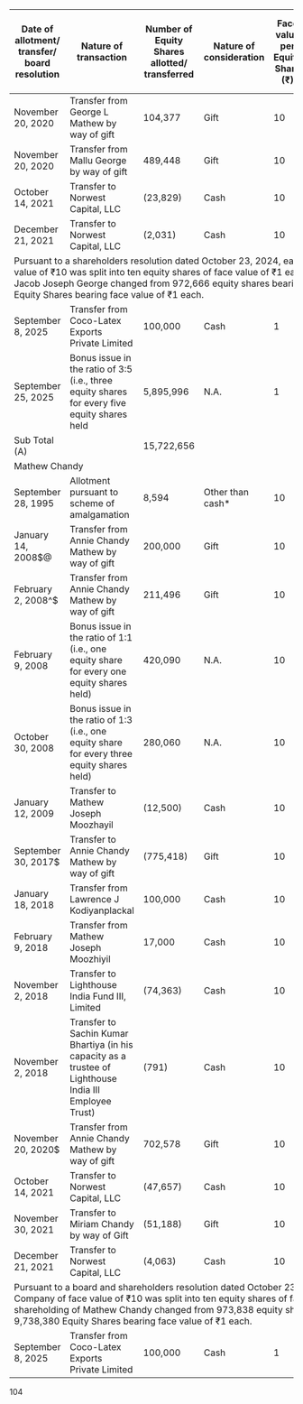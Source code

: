 <table><thead><tr><th>Date of allotment/ transfer/ board resolution</th><th>Nature of transaction</th><th>Number of Equity Shares allotted/ transferred</th><th>Nature of consideration</th><th>Face value per Equity Share (₹)</th><th>Issue price/ transfer price per Equity Share (₹)</th><th>Percentage of the pre- Offer Equity Share capital (%)</th><th>Percentage of the post- Offer Equity Share capital (%)</th></tr></thead><tbody><tr><td>November 20, 2020</td><td>Transfer from George L Mathew by way of gift</td><td>104,377</td><td>Gift</td><td>10</td><td>N.A.</td><td>1.09</td><td>●</td></tr><tr><td>November 20, 2020</td><td>Transfer from Mallu George by way of gift</td><td>489,448</td><td>Gift</td><td>10</td><td>N.A.</td><td>5.12</td><td>●</td></tr><tr><td>October 14, 2021</td><td>Transfer to Norwest Capital, LLC</td><td>(23,829)</td><td>Cash</td><td>10</td><td>3,907.19</td><td>(0.25)</td><td>●</td></tr><tr><td>December 21, 2021</td><td>Transfer to Norwest Capital, LLC</td><td>(2,031)</td><td>Cash</td><td>10</td><td>3,907.19</td><td>(0.02)</td><td>●</td></tr><tr><td colspan="8">Pursuant to a shareholders resolution dated October 23, 2024, each equity share of our Company of face value of ₹10 was split into ten equity shares of face value of ₹1 each. Accordingly, the shareholding of Jacob Joseph George changed from 972,666 equity shares bearing face value of ₹10 each to 9,726,660 Equity Shares bearing face value of ₹1 each.</td></tr><tr><td>September 8, 2025</td><td>Transfer from Coco-Latex Exports Private Limited</td><td>100,000</td><td>Cash</td><td>1</td><td>72</td><td>0.10</td><td>●</td></tr><tr><td>September 25, 2025</td><td>Bonus issue in the ratio of 3:5 (i.e., three equity shares for every five equity shares held</td><td>5,895,996</td><td>N.A.</td><td>1</td><td>N.A.</td><td>6.17</td><td>●</td></tr><tr><td>Sub Total (A)</td><td></td><td>15,722,656</td><td></td><td></td><td></td><td>16.44</td><td>●</td></tr><tr><td colspan="8">Mathew Chandy</td></tr><tr><td>September 28, 1995</td><td>Allotment pursuant to scheme of amalgamation</td><td>8,594</td><td>Other than cash*</td><td>10</td><td>N.A.</td><td>0.09</td><td>●</td></tr><tr><td>January 14, 2008$@</td><td>Transfer from Annie Chandy Mathew by way of gift</td><td>200,000</td><td>Gift</td><td>10</td><td>N.A.</td><td>2.09</td><td>●</td></tr><tr><td>February 2, 2008^$</td><td>Transfer from Annie Chandy Mathew by way of gift</td><td>211,496</td><td>Gift</td><td>10</td><td>N.A.</td><td>2.21</td><td>●</td></tr><tr><td>February 9, 2008</td><td>Bonus issue in the ratio of 1:1 (i.e., one equity share for every one equity shares held)</td><td>420,090</td><td>N.A.</td><td>10</td><td>N.A.</td><td>4.39</td><td>●</td></tr><tr><td>October 30, 2008</td><td>Bonus issue in the ratio of 1:3 (i.e., one equity share for every three equity shares held)</td><td>280,060</td><td>N.A.</td><td>10</td><td>N.A.</td><td>2.93</td><td>●</td></tr><tr><td>January 12, 2009</td><td>Transfer to Mathew Joseph Moozhayil</td><td>(12,500)</td><td>Cash</td><td>10</td><td>100</td><td>(0.13)</td><td>●</td></tr><tr><td>September 30, 2017$</td><td>Transfer to Annie Chandy Mathew by way of gift</td><td>(775,418)</td><td>Gift</td><td>10</td><td>N.A.</td><td>(8.11)</td><td>●</td></tr><tr><td>January 18, 2018</td><td>Transfer from Lawrence J Kodiyanplackal</td><td>100,000</td><td>Cash</td><td>10</td><td>314.25</td><td>1.05</td><td>●</td></tr><tr><td>February 9, 2018</td><td>Transfer from Mathew Joseph Moozhiyil</td><td>17,000</td><td>Cash</td><td>10</td><td>314.29</td><td>0.18</td><td>●</td></tr><tr><td>November 2, 2018</td><td>Transfer to Lighthouse India Fund III, Limited</td><td>(74,363)</td><td>Cash</td><td>10</td><td>1,267.27</td><td>(0.78)</td><td>●</td></tr><tr><td>November 2, 2018</td><td>Transfer to Sachin Kumar Bhartiya (in his capacity as a trustee of Lighthouse India III Employee Trust)</td><td>(791)</td><td>Cash</td><td>10</td><td>1,267.27</td><td>(0.01)</td><td>●</td></tr><tr><td>November 20, 2020$</td><td>Transfer from Annie Chandy Mathew by way of gift</td><td>702,578</td><td>Gift</td><td>10</td><td>N.A.</td><td>7.35</td><td>●</td></tr><tr><td>October 14, 2021</td><td>Transfer to Norwest Capital, LLC</td><td>(47,657)</td><td>Cash</td><td>10</td><td>3,907.19</td><td>(0.50)</td><td>●</td></tr><tr><td>November 30, 2021</td><td>Transfer to Miriam Chandy by way of Gift</td><td>(51,188)</td><td>Gift</td><td>10</td><td>N.A.</td><td>(0.54)</td><td>●</td></tr><tr><td>December 21, 2021</td><td>Transfer to Norwest Capital, LLC</td><td>(4,063)</td><td>Cash</td><td>10</td><td>3,907.19</td><td>(0.04)</td><td>●</td></tr><tr><td colspan="8">Pursuant to a board and shareholders resolution dated October 23, 2024, each equity share of our Company of face value of ₹10 was split into ten equity shares of face value of ₹1 each. Accordingly, the shareholding of Mathew Chandy changed from 973,838 equity shares bearing face value of ₹10 each to 9,738,380 Equity Shares bearing face value of ₹1 each.</td></tr><tr><td>September 8, 2025</td><td>Transfer from Coco-Latex Exports Private Limited</td><td>100,000</td><td>Cash</td><td>1</td><td>72</td><td>0.10</td><td>●</td></tr></tbody></table>

104
